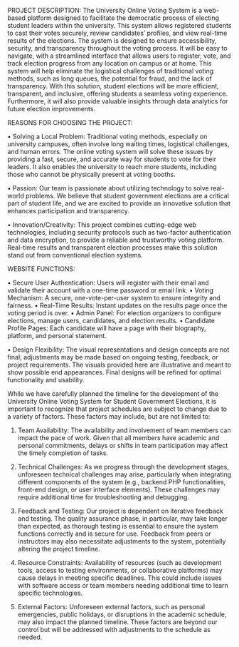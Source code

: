 PROJECT DESCRIPTION:
The University Online Voting System is a web-based platform designed to facilitate the democratic process of electing student leaders within the university. 
This system allows registered students to cast their votes securely, review candidates’ profiles, and view real-time results of the elections. 
The system is designed to ensure accessibility, security, and transparency throughout the voting process. It will be easy to navigate,
with a streamlined interface that allows users to register, vote, and track election progress from any location on campus or at home.
This system will help eliminate the logistical challenges of traditional voting methods, such as long queues, the potential for fraud, 
and the lack of transparency. With this solution, student elections will be more efficient, transparent, and inclusive, offering students a seamless voting experience. 
Furthermore, it will also provide valuable insights through data analytics for future election improvements.

REASONS FOR CHOOSING THE PROJECT:

•	Solving a Local Problem: Traditional voting methods, especially on university campuses, often involve long waiting times, 
logistical challenges, and human errors. The online voting system will solve these issues by providing a fast, secure, 
and accurate way for students to vote for their leaders. It also enables the university to reach more students, 
including those who cannot be physically present at voting booths.

•	Passion: Our team is passionate about utilizing technology to solve real-world problems. 
We believe that student government elections are a critical part of student life, 
and we are excited to provide an innovative solution that enhances participation and transparency.

•	Innovation/Creativity: This project combines cutting-edge web technologies, including security protocols such as two-factor authentication and data encryption, 
to provide a reliable and trustworthy voting platform. Real-time results and transparent election processes make this solution stand out from conventional election systems.

WEBSITE FUNCTIONS:

•	Secure User Authentication: Users will register with their email and validate their account with a one-time password or email link.
•	Voting Mechanism: A secure, one-vote-per-user system to ensure integrity and fairness.
•	Real-Time Results: Instant updates on the results page once the voting period is over.
•	Admin Panel: For election organizers to configure elections, manage users, candidates, and election results.
•	Candidate Profile Pages: Each candidate will have a page with their biography, platform, and personal statement.

•	Design Flexibility: The visual representations and design concepts are not final; adjustments may be made based on ongoing testing, feedback, or project requirements. 
The visuals provided here are illustrative and meant to show possible end appearances. Final designs will be refined for optimal functionality and usability.

While we have carefully planned the timeline for the development of the University Online Voting System for Student Government Elections, it is important to recognize that project schedules are subject to change due to a variety of factors. These factors may include, but are not limited to:

1.	Team Availability:
The availability and involvement of team members can impact the pace of work. Given that all members have academic and personal commitments,
delays or shifts in team participation may affect the timely completion of tasks.

2.	Technical Challenges:
As we progress through the development stages, unforeseen technical challenges may arise, particularly when integrating different components of the system
(e.g., backend PHP functionalities, front-end design, or user interface elements). These challenges may require additional time for troubleshooting and debugging.

3.	Feedback and Testing:
Our project is dependent on iterative feedback and testing. The quality assurance phase, in particular, may take longer than expected,
as thorough testing is essential to ensure the system functions correctly and is secure for use. Feedback from peers or instructors may also necessitate adjustments to the system,
potentially altering the project timeline.

4.	Resource Constraints:
Availability of resources (such as development tools, access to testing environments, or collaborative platforms)
 may cause delays in meeting specific deadlines. This could include issues with software access or team members needing additional time to learn specific technologies.

5.	External Factors:
Unforeseen external factors, such as personal emergencies, public holidays, or disruptions in the academic schedule, may also impact the planned timeline.
These factors are beyond our control but will be addressed with adjustments to the schedule as needed.

